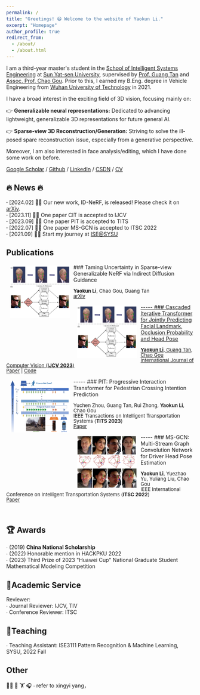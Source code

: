 ```yaml
---
permalink: /
title: "Greetings! 😆 Welcome to the website of Yaokun Li."
excerpt: "Homepage"
author_profile: true
redirect_from:
  - /about/
  - /about.html
---
```


I am a third-year master's student in the [School of Intelligent Systems Engineering](https://ise.sysu.edu.cn/index.htm) at [Sun Yat-sen University](https://www.sysu.edu.cn/sysuen/), supervised by [Prof. Guang Tan](https://ise.sysu.edu.cn/teacher/teacher01/1354976.htm) and [Assoc. Prof. Chao Gou](https://chaogou.github.io/). Prior to this, I earned my B.Eng. degree in Vehicle Engineering from [Wuhan University of Technology](http://english.whut.edu.cn/) in 2021.<br /> 

I have a broad interest in the exciting field of 3D vision, focusing mainly on:<br />

👉 **Generalizable neural representations:** Dedicated to advancing lightweight, generalizable 3D representations for future general AI.<br />

👉 **Sparse-view 3D Reconstruction/Generation:** Striving to solve the ill-posed spare reconstruction issue, especially from a generative perspective.<br />

Moreover, I am also interested in face analysis/editing, which I have done some work on before.<br />

[Google Scholar](https://scholar.google.com.hk/citations?hl=en&view_op=list_works&authuser=1&gmla=AH70aAXzHZsmUfNdNZ-ZxUUQch_wz3OjkERjPqQVZklCFS9UTowHTxCJWtp60drsx3o3-Ra6hCbX7ymcWN_1PJZddFg7&user=plCD9wwAAAAJ) / [Github](https://github.com/Iron-LYK) / [LinkedIn](https://www.linkedin.com/in/yaokun-li-83a9872a3/) / [CSDN](https://blog.csdn.net/DUDUDUTU?spm=1000.2115.3001.5343) / <a href="https://Iron-LYK.github.io/files/CV.pdf">CV</a>
  
   
🔥 News 🔥
----- 
**∙** [2024.02] 🌟🌟 Our new work, ID-NeRF, is released! Please check it on [arXiv](https://link.springer.com/article/10.1007/s11263-023-01935-2).<br />
**∙** [2023.11] 🎉🎉 One paper CIT is accepted to IJCV<br /> 
**∙** [2023.09] 🎉🎉 One paper PIT is accepted to TITS<br /> 
**∙** [2022.07] 🎉🎉 One paper MS-GCN is accepted to ITSC 2022<br /> 
**∙** [2021.09] 🚀🚀 Start my journey at [ISE@SYSU](https://ise.sysu.edu.cn/) 


Publications 
----- 
<img style="float: left; margin:5px 10px" src="../images/paper_teasers/CIT.png" width="160" height="140"> 
### Taming Uncertainty in Sparse-view Generalizable NeRF via Indirect Diffusion Guidance 
<p style="line-height:1.0"> 
<font size="2"> 
<strong>Yaokun Li</strong>, Chao Gou, Guang Tan<br /> 
<a href="https://doi.org/10.1007/s11263-023-01935-2">arXiv
<br />
</font>
</p>
----- 
<img style="float: left; margin:5px 10px" src="../images/paper_teasers/CIT.png" width="160" height="140"> 
### Cascaded Iterative Transformer for Jointly Predicting Facial Landmark, Occlusion Probability and Head Pose 
<p style="line-height:1.0"> 
<font size="2"> 
<strong>Yaokun Li</strong>, Guang Tan, Chao Gou<br /> 
International Journal of Computer Vision (<strong>IJCV 2023</strong>)<br /> 
<a href="https://doi.org/10.1007/s11263-023-01935-2">Paper</a> | 
<a href="https://github.com/Iron-LYK/CIT">Code</a>
<br />
</font>
</p>
----- 
<img style="float: left; margin:5px 10px" src="../images/paper_teasers/PIT.png" width="160" height="140"> 
### PIT: Progressive Interaction Transformer for Pedestrian Crossing Intention Prediction 
<p style="line-height:1.0"> 
<font size="2"> 
Yuchen Zhou, Guang Tan, Rui Zhong, <strong>Yaokun Li</strong>, Chao Gou<br /> 
IEEE Transactions on Intelligent Transportation Systems (<strong>TITS 2023</strong>)<br /> 
<a href="https://ieeexplore.ieee.org/abstract/document/10247098">Paper</a>
<br /> 
</font> 
</p> 
----- 
<img style="float: left; margin:5px 10px" src="../images/paper_teasers/MS-GCN.png" width="160" height="140"> 
### MS-GCN: Multi-Stream Graph Convolution Network for Driver Head Pose Estimation 
<p style="line-height:1.0"> 
<font size="2"> 
<strong>Yaokun Li</strong>, Yuezhao Yu, Yuliang Liu, Chao Gou<br /> 
IEEE International Conference on Intelligent Transportation Systems (<strong>ITSC 2022</strong>)<br /> 
<a href="https://ieeexplore.ieee.org/abstract/document/9922277">Paper</a>
<br /> 
</font> 
</p> 

<br/>


🏆 Awards 
----- 
∙ \(2019\) **China National Scholarship**<br /> 
∙ \(2022\) Honorable mention in HACKPKU 2022<br /> 
∙ \(2023\) Third Prize of 2023 "Huawei Cup" National Graduate Student Mathematical Modeling Competition<br /> 




📝Academic Service 
----- 
Reviewer:<br /> 
∙ Journal Reviewer: IJCV, TIV<br /> 
∙ Conference Reviewer: ITSC<br /> 


📖Teaching 
----- 
∙ Teaching Assistant: ISE3111 Pattern Recognition & Machine Learning, SYSU, 2022 Fall 

Other
----- 
🏃‍♂️ 🏀 🏋 🎧
∙ refer to xingyi yang，
